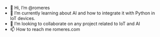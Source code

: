 - 👋 Hi, I’m @romeres
- 🌱 I’m currently learning about AI and how to integrate it with Python in IoT devices.
- 💞️ I’m looking to collaborate on any project related to IoT and AI
- 📫 How to reach me romeres.com

<!---
romeres/romeres is a ✨ special ✨ repository because its `README.md` (this file) appears on your GitHub profile.
You can click the Preview link to take a look at your changes.
--->
